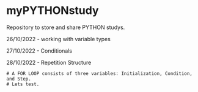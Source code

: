 # myPYTHONstudy
 Repository to store and share  PYTHON studys.

26/10/2022 - working with variable types

27/10/2022 - Conditionals

28/10/2022 - Repetition Structure

    # A FOR LOOP consists of three variables: Initialization, Condition, and Step. 
    # Lets test.
